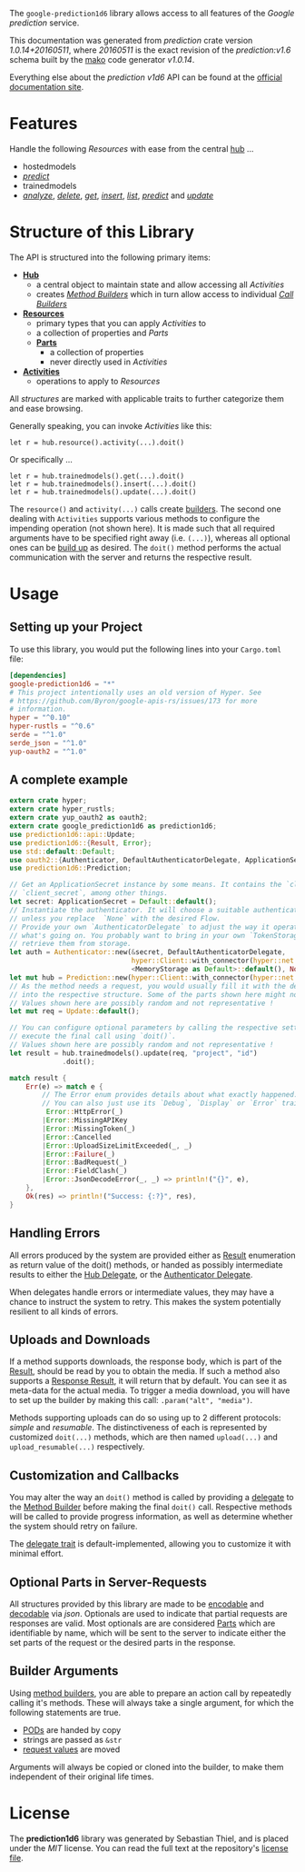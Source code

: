 <!---
DO NOT EDIT !
This file was generated automatically from 'src/mako/api/README.md.mako'
DO NOT EDIT !
-->
The `google-prediction1d6` library allows access to all features of the *Google prediction* service.

This documentation was generated from *prediction* crate version *1.0.14+20160511*, where *20160511* is the exact revision of the *prediction:v1.6* schema built by the [mako](http://www.makotemplates.org/) code generator *v1.0.14*.

Everything else about the *prediction* *v1d6* API can be found at the
[official documentation site](https://developers.google.com/prediction/docs/developer-guide).
# Features

Handle the following *Resources* with ease from the central [hub](https://docs.rs/google-prediction1d6/1.0.14+20160511/google_prediction1d6/Prediction) ... 

* hostedmodels
 * [*predict*](https://docs.rs/google-prediction1d6/1.0.14+20160511/google_prediction1d6/api::HostedmodelPredictCall)
* trainedmodels
 * [*analyze*](https://docs.rs/google-prediction1d6/1.0.14+20160511/google_prediction1d6/api::TrainedmodelAnalyzeCall), [*delete*](https://docs.rs/google-prediction1d6/1.0.14+20160511/google_prediction1d6/api::TrainedmodelDeleteCall), [*get*](https://docs.rs/google-prediction1d6/1.0.14+20160511/google_prediction1d6/api::TrainedmodelGetCall), [*insert*](https://docs.rs/google-prediction1d6/1.0.14+20160511/google_prediction1d6/api::TrainedmodelInsertCall), [*list*](https://docs.rs/google-prediction1d6/1.0.14+20160511/google_prediction1d6/api::TrainedmodelListCall), [*predict*](https://docs.rs/google-prediction1d6/1.0.14+20160511/google_prediction1d6/api::TrainedmodelPredictCall) and [*update*](https://docs.rs/google-prediction1d6/1.0.14+20160511/google_prediction1d6/api::TrainedmodelUpdateCall)




# Structure of this Library

The API is structured into the following primary items:

* **[Hub](https://docs.rs/google-prediction1d6/1.0.14+20160511/google_prediction1d6/Prediction)**
    * a central object to maintain state and allow accessing all *Activities*
    * creates [*Method Builders*](https://docs.rs/google-prediction1d6/1.0.14+20160511/google_prediction1d6/client::MethodsBuilder) which in turn
      allow access to individual [*Call Builders*](https://docs.rs/google-prediction1d6/1.0.14+20160511/google_prediction1d6/client::CallBuilder)
* **[Resources](https://docs.rs/google-prediction1d6/1.0.14+20160511/google_prediction1d6/client::Resource)**
    * primary types that you can apply *Activities* to
    * a collection of properties and *Parts*
    * **[Parts](https://docs.rs/google-prediction1d6/1.0.14+20160511/google_prediction1d6/client::Part)**
        * a collection of properties
        * never directly used in *Activities*
* **[Activities](https://docs.rs/google-prediction1d6/1.0.14+20160511/google_prediction1d6/client::CallBuilder)**
    * operations to apply to *Resources*

All *structures* are marked with applicable traits to further categorize them and ease browsing.

Generally speaking, you can invoke *Activities* like this:

```Rust,ignore
let r = hub.resource().activity(...).doit()
```

Or specifically ...

```ignore
let r = hub.trainedmodels().get(...).doit()
let r = hub.trainedmodels().insert(...).doit()
let r = hub.trainedmodels().update(...).doit()
```

The `resource()` and `activity(...)` calls create [builders][builder-pattern]. The second one dealing with `Activities` 
supports various methods to configure the impending operation (not shown here). It is made such that all required arguments have to be 
specified right away (i.e. `(...)`), whereas all optional ones can be [build up][builder-pattern] as desired.
The `doit()` method performs the actual communication with the server and returns the respective result.

# Usage

## Setting up your Project

To use this library, you would put the following lines into your `Cargo.toml` file:

```toml
[dependencies]
google-prediction1d6 = "*"
# This project intentionally uses an old version of Hyper. See
# https://github.com/Byron/google-apis-rs/issues/173 for more
# information.
hyper = "^0.10"
hyper-rustls = "^0.6"
serde = "^1.0"
serde_json = "^1.0"
yup-oauth2 = "^1.0"
```

## A complete example

```Rust
extern crate hyper;
extern crate hyper_rustls;
extern crate yup_oauth2 as oauth2;
extern crate google_prediction1d6 as prediction1d6;
use prediction1d6::api::Update;
use prediction1d6::{Result, Error};
use std::default::Default;
use oauth2::{Authenticator, DefaultAuthenticatorDelegate, ApplicationSecret, MemoryStorage};
use prediction1d6::Prediction;

// Get an ApplicationSecret instance by some means. It contains the `client_id` and 
// `client_secret`, among other things.
let secret: ApplicationSecret = Default::default();
// Instantiate the authenticator. It will choose a suitable authentication flow for you, 
// unless you replace  `None` with the desired Flow.
// Provide your own `AuthenticatorDelegate` to adjust the way it operates and get feedback about 
// what's going on. You probably want to bring in your own `TokenStorage` to persist tokens and
// retrieve them from storage.
let auth = Authenticator::new(&secret, DefaultAuthenticatorDelegate,
                              hyper::Client::with_connector(hyper::net::HttpsConnector::new(hyper_rustls::TlsClient::new())),
                              <MemoryStorage as Default>::default(), None);
let mut hub = Prediction::new(hyper::Client::with_connector(hyper::net::HttpsConnector::new(hyper_rustls::TlsClient::new())), auth);
// As the method needs a request, you would usually fill it with the desired information
// into the respective structure. Some of the parts shown here might not be applicable !
// Values shown here are possibly random and not representative !
let mut req = Update::default();

// You can configure optional parameters by calling the respective setters at will, and
// execute the final call using `doit()`.
// Values shown here are possibly random and not representative !
let result = hub.trainedmodels().update(req, "project", "id")
             .doit();

match result {
    Err(e) => match e {
        // The Error enum provides details about what exactly happened.
        // You can also just use its `Debug`, `Display` or `Error` traits
         Error::HttpError(_)
        |Error::MissingAPIKey
        |Error::MissingToken(_)
        |Error::Cancelled
        |Error::UploadSizeLimitExceeded(_, _)
        |Error::Failure(_)
        |Error::BadRequest(_)
        |Error::FieldClash(_)
        |Error::JsonDecodeError(_, _) => println!("{}", e),
    },
    Ok(res) => println!("Success: {:?}", res),
}

```
## Handling Errors

All errors produced by the system are provided either as [Result](https://docs.rs/google-prediction1d6/1.0.14+20160511/google_prediction1d6/client::Result) enumeration as return value of
the doit() methods, or handed as possibly intermediate results to either the 
[Hub Delegate](https://docs.rs/google-prediction1d6/1.0.14+20160511/google_prediction1d6/client::Delegate), or the [Authenticator Delegate](https://docs.rs/yup-oauth2/*/yup_oauth2/trait.AuthenticatorDelegate.html).

When delegates handle errors or intermediate values, they may have a chance to instruct the system to retry. This 
makes the system potentially resilient to all kinds of errors.

## Uploads and Downloads
If a method supports downloads, the response body, which is part of the [Result](https://docs.rs/google-prediction1d6/1.0.14+20160511/google_prediction1d6/client::Result), should be
read by you to obtain the media.
If such a method also supports a [Response Result](https://docs.rs/google-prediction1d6/1.0.14+20160511/google_prediction1d6/client::ResponseResult), it will return that by default.
You can see it as meta-data for the actual media. To trigger a media download, you will have to set up the builder by making
this call: `.param("alt", "media")`.

Methods supporting uploads can do so using up to 2 different protocols: 
*simple* and *resumable*. The distinctiveness of each is represented by customized 
`doit(...)` methods, which are then named `upload(...)` and `upload_resumable(...)` respectively.

## Customization and Callbacks

You may alter the way an `doit()` method is called by providing a [delegate](https://docs.rs/google-prediction1d6/1.0.14+20160511/google_prediction1d6/client::Delegate) to the 
[Method Builder](https://docs.rs/google-prediction1d6/1.0.14+20160511/google_prediction1d6/client::CallBuilder) before making the final `doit()` call. 
Respective methods will be called to provide progress information, as well as determine whether the system should 
retry on failure.

The [delegate trait](https://docs.rs/google-prediction1d6/1.0.14+20160511/google_prediction1d6/client::Delegate) is default-implemented, allowing you to customize it with minimal effort.

## Optional Parts in Server-Requests

All structures provided by this library are made to be [encodable](https://docs.rs/google-prediction1d6/1.0.14+20160511/google_prediction1d6/client::RequestValue) and 
[decodable](https://docs.rs/google-prediction1d6/1.0.14+20160511/google_prediction1d6/client::ResponseResult) via *json*. Optionals are used to indicate that partial requests are responses 
are valid.
Most optionals are are considered [Parts](https://docs.rs/google-prediction1d6/1.0.14+20160511/google_prediction1d6/client::Part) which are identifiable by name, which will be sent to 
the server to indicate either the set parts of the request or the desired parts in the response.

## Builder Arguments

Using [method builders](https://docs.rs/google-prediction1d6/1.0.14+20160511/google_prediction1d6/client::CallBuilder), you are able to prepare an action call by repeatedly calling it's methods.
These will always take a single argument, for which the following statements are true.

* [PODs][wiki-pod] are handed by copy
* strings are passed as `&str`
* [request values](https://docs.rs/google-prediction1d6/1.0.14+20160511/google_prediction1d6/client::RequestValue) are moved

Arguments will always be copied or cloned into the builder, to make them independent of their original life times.

[wiki-pod]: http://en.wikipedia.org/wiki/Plain_old_data_structure
[builder-pattern]: http://en.wikipedia.org/wiki/Builder_pattern
[google-go-api]: https://github.com/google/google-api-go-client

# License
The **prediction1d6** library was generated by Sebastian Thiel, and is placed 
under the *MIT* license.
You can read the full text at the repository's [license file][repo-license].

[repo-license]: https://github.com/Byron/google-apis-rsblob/master/LICENSE.md
